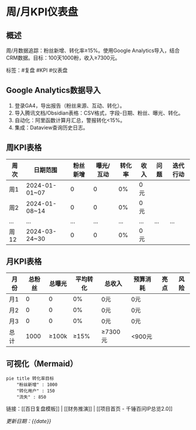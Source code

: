 # 周/月KPI仪表盘

## 概述
周/月数据追踪：粉丝新增、转化率≥15%。使用Google Analytics导入，结合CRM数据。目标：100天1000粉，收入≥7300元。

标签：#复盘 #KPI #仪表盘

## Google Analytics数据导入
1. 登录GA4，导出报告（粉丝来源、互动、转化）。
2. 导入腾讯文档/Obsidian表格：CSV格式，字段-日期、粉丝、曝光、转化。
3. 自动化：阿里函数计算月汇总，警报转化<15%。
4. 集成：Dataview查询历史日志。

## 周KPI表格
| 周次 | 日期范围 | 粉丝新增 | 曝光/互动 | 转化率 | 收入 | 问题 | 迭代行动 |
|------|----------|----------|-----------|--------|------|------|----------|
| 周1 | 2024-01-01~07 | 0 | 0 | 0% | 0元 |  |  |
| 周2 | 2024-01-08~14 | 0 | 0 | 0% | 0元 |  |  |
| ... | ... | ... | ... | ... | ... | ... | ... |
| 周12 | 2024-03-24~30 | 0 | 0 | 0% | 0元 |  |  |

## 月KPI表格
| 月份 | 总粉丝 | 总曝光 | 平均转化 | 总收入 | 预算消耗 | 亮点 | 风险 |
|------|--------|--------|----------|--------|----------|------|------|
| 月1 | 0 | 0 | 0% | 0元 | 0元 |  |  |
| 月2 | 0 | 0 | 0% | 0元 | 0元 |  |  |
| 月3 | 0 | 0 | 0% | 0元 | 0元 |  |  |
| 总计 | 1000 | ≥100k | ≥15% | ≥7300元 | <900元 |  |  |

## 可视化（Mermaid）
```mermaid
pie title 转化率目标
    "粉丝新增" : 1000
    "转化用户" : 150
    "流失" : 850
```

链接：[[百日复盘模板]] | [[财务推演]] | [[项目首页 - 千锤百问IP总览2.0]]

*更新日期：{{date}}*